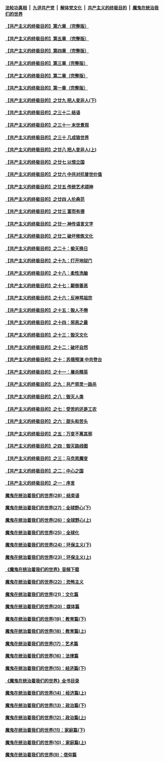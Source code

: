 ####  [法轮功真相](../../../../basic/blob/master/README.md?t=05102231) &nbsp;|&nbsp; [九评共产党](../../../../9ping.md/blob/master/README.md?t=05102231) &nbsp;|&nbsp; [解体党文化](../../../../jtdwh.md/blob/master/README.md?t=05102231)  &nbsp;|&nbsp; [共产主义的终极目的](../../../../gczydzjmd.md/blob/master/README.md?t=05102231) &nbsp;|&nbsp; [魔鬼在统治我们的世界](../../../../mgztzwmdsj.md/blob/master/README.md?t=05102231) 

#### [【共产主义的终极目的】第六章 （完整版）](../pages/nsc422/n11428913.md?t=05102231) 

#### [【共产主义的终极目的】第五章 （完整版）](../pages/nsc422/n11428912.md?t=05102231) 

#### [【共产主义的终极目的】第四章 （完整版）](../pages/nsc422/n11428907.md?t=05102231) 

#### [【共产主义的终极目的】第三章（完整版）](../pages/nsc422/n11428848.md?t=05102231) 

#### [【共产主义的终极目的】第二章（完整版）](../pages/nsc422/n11428831.md?t=05102231) 

#### [【共产主义的终极目的】第一章（完整版）](../pages/nsc422/n11417651.md?t=05102231) 

#### [【共产主义的终极目的】之廿九 把人变非人(下)](../pages/nsc422/n11344140.md?t=05102231) 

#### [【共产主义的终极目的】之三十二 结语](../pages/nsc422/n11360535.md?t=05102231) 

#### [【共产主义的终极目的】之三十一 末世景观](../pages/nsc422/n11351129.md?t=05102231) 

#### [【共产主义的终极目的】之三十 几成狼世界](../pages/nsc422/n11348280.md?t=05102231) 

#### [【共产主义的终极目的】之廿八 把人变非人(上)](../pages/nsc422/n11340492.md?t=05102231) 

#### [【共产主义的终极目的】之廿七 以恨立国](../pages/nsc422/n11336944.md?t=05102231) 

#### [【共产主义的终极目的】之廿六 中共对抗普世价值](../pages/nsc422/n11324785.md?t=05102231) 

#### [【共产主义的终极目的】之廿五 传统艺术颂神](../pages/nsc422/n11296396.md?t=05102231) 

#### [【共产主义的终极目的】之廿四 人伦典范](../pages/nsc422/n11296397.md?t=05102231) 

#### [【共产主义的终极目的】之廿三 富而有德](../pages/nsc422/n11283598.md?t=05102231) 

#### [【共产主义的终极目的】之廿一 神传语言文字](../pages/nsc422/n11263265.md?t=05102231) 

#### [【共产主义的终极目的】之廿二 破坏修炼文化](../pages/nsc422/n11245728.md?t=05102231) 

#### [【共产主义的终极目的】之二十：偷天换日](../pages/nsc422/n11238846.md?t=05102231) 

#### [【共产主义的终极目的】之十九：打开地狱门](../pages/nsc422/n11206376.md?t=05102231) 

#### [【共产主义的终极目的】之十八：柔性洗脑](../pages/nsc422/n11199994.md?t=05102231) 

#### [【共产主义的终极目的】之十七：颠倒善恶](../pages/nsc422/n11179782.md?t=05102231) 

#### [【共产主义的终极目的】之十六：反神骂祖宗](../pages/nsc422/n11166798.md?t=05102231) 

#### [【共产主义的终极目的】之十五：毁人不倦](../pages/nsc422/n11166792.md?t=05102231) 

#### [【共产主义的终极目的】之十四：邪恶之最](../pages/nsc422/n11150249.md?t=05102231) 

#### [【共产主义的终极目的】之十三：毁灭文化](../pages/nsc422/n11135227.md?t=05102231) 

#### [【共产主义的终极目的】之十二：破坏自然](../pages/nsc422/n11135214.md?t=05102231) 

#### [【共产主义的终极目的】之十：苏俄预演 中共登台](../pages/nsc422/n11118424.md?t=05102231) 

#### [【共产主义的终极目的】之十一：屠杀精英](../pages/nsc422/n11118442.md?t=05102231) 

#### [【共产主义的终极目的】之九：共产邪灵一路杀](../pages/nsc422/n11114139.md?t=05102231) 

#### [【共产主义的终极目的】之八：毁灭人类](../pages/nsc422/n11108503.md?t=05102231) 

#### [【共产主义的终极目的】之七：受苦的还是工农](../pages/nsc422/n11101809.md?t=05102231) 

#### [【共产主义的终极目的】之六：甜头和苦头](../pages/nsc422/n11096971.md?t=05102231) 

#### [【共产主义的终极目的】之五：万变不离其邪](../pages/nsc422/n11091285.md?t=05102231) 

#### [【共产主义的终极目的】之四：毁灭路线图](../pages/nsc422/n11086284.md?t=05102231) 

#### [【共产主义的终极目的】之三：马克思魔变](../pages/nsc422/n11061941.md?t=05102231) 

#### [【共产主义的终极目的】之二：中心之国](../pages/nsc422/n11047728.md?t=05102231) 

#### [【共产主义的终极目的】之一：序言](../pages/nsc422/n11086077.md?t=05102231) 

#### [魔鬼在统治着我们的世界(28)：结束语](../pages/nsc422/n10936246.md?t=05102231) 

#### [魔鬼在统治着我们的世界(27)：全球野心(下)](../pages/nsc422/n10928319.md?t=05102231) 

#### [魔鬼在统治着我们的世界(26)：全球野心(上)](../pages/nsc422/n10900318.md?t=05102231) 

#### [魔鬼在统治着我们的世界(25)：全球化](../pages/nsc422/n10788205.md?t=05102231) 

#### [魔鬼在统治着我们的世界(24)：环保主义(下)](../pages/nsc422/n10695307.md?t=05102231) 

#### [魔鬼在统治着我们的世界(23)：环保主义(上)](../pages/nsc422/n10688613.md?t=05102231) 

#### [《魔鬼在统治着我们的世界》音频下载](../pages/nsc422/n10635553.md?t=05102231) 

#### [魔鬼在统治着我们的世界(22)：恐怖主义](../pages/nsc422/n10614727.md?t=05102231) 

#### [魔鬼在统治着我们的世界(21)：文化篇](../pages/nsc422/n10597706.md?t=05102231) 

#### [魔鬼在统治着我们的世界(20)：媒体篇](../pages/nsc422/n10586579.md?t=05102231) 

#### [魔鬼在统治着我们的世界(19)：教育篇(下)](../pages/nsc422/n10564808.md?t=05102231) 

#### [魔鬼在统治着我们的世界(18)：教育篇(上)](../pages/nsc422/n10526970.md?t=05102231) 

#### [魔鬼在统治着我们的世界(17)：艺术篇](../pages/nsc422/n10499093.md?t=05102231) 

#### [魔鬼在统治着我们的世界(16)：法律篇](../pages/nsc422/n10485969.md?t=05102231) 

#### [魔鬼在统治着我们的世界(15)：经济篇(下)](../pages/nsc422/n10469975.md?t=05102231) 

#### [《魔鬼在统治着我们的世界》全书目录](../pages/nsc422/n10464261.md?t=05102231) 

#### [魔鬼在统治着我们的世界(14)：经济篇(上)](../pages/nsc422/n10457370.md?t=05102231) 

#### [魔鬼在统治着我们的世界(13)：政治篇(下)](../pages/nsc422/n10448270.md?t=05102231) 

#### [魔鬼在统治着我们的世界(12)：政治篇(上)](../pages/nsc422/n10444576.md?t=05102231) 

#### [魔鬼在统治着我们的世界(11)：家庭篇(下)](../pages/nsc422/n10440961.md?t=05102231) 

#### [魔鬼在统治着我们的世界(10)：家庭篇(上)](../pages/nsc422/n10435448.md?t=05102231) 

#### [魔鬼在统治着我们的世界(9)：信仰篇](../pages/nsc422/n10432159.md?t=05102231) 

